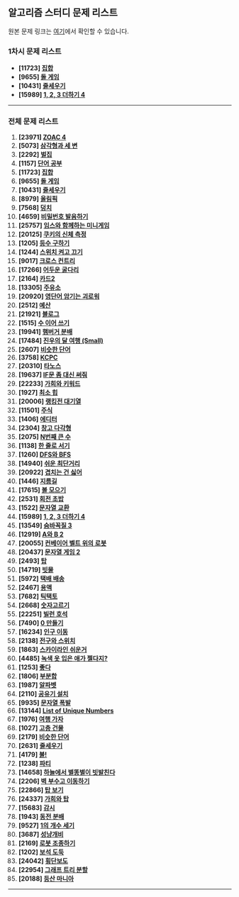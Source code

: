 ## 알고리즘 스터디 문제 리스트

원본 문제 링크는 [여기](https://www.acmicpc.net/workbook/view/8708)에서 확인할 수 있습니다.

### 1차시 문제 리스트

- **[11723] [집합](https://www.acmicpc.net/problem/11723)**
- **[9655] [돌 게임](https://www.acmicpc.net/problem/9655)**
- **[10431] [줄세우기](https://www.acmicpc.net/problem/10431)**
- **[15989] [1, 2, 3 더하기 4](https://www.acmicpc.net/problem/15989)**



---

### 전체 문제 리스트

1. **[23971] [ZOAC 4](https://www.acmicpc.net/problem/23971)**
2. **[5073] [삼각형과 세 변](https://www.acmicpc.net/problem/5073)**
3. **[2292] [벌집](https://www.acmicpc.net/problem/2292)**
4. **[1157] [단어 공부](https://www.acmicpc.net/problem/1157)**
5. **[11723] [집합](https://www.acmicpc.net/problem/11723)**
6. **[9655] [돌 게임](https://www.acmicpc.net/problem/9655)**
7. **[10431] [줄세우기](https://www.acmicpc.net/problem/10431)**
8. **[8979] [올림픽](https://www.acmicpc.net/problem/8979)**
9. **[7568] [덩치](https://www.acmicpc.net/problem/7568)**
10. **[4659] [비밀번호 발음하기](https://www.acmicpc.net/problem/4659)**
11. **[25757] [임스와 함께하는 미니게임](https://www.acmicpc.net/problem/25757)**
12. **[20125] [쿠키의 신체 측정](https://www.acmicpc.net/problem/20125)**
13. **[1205] [등수 구하기](https://www.acmicpc.net/problem/1205)**
14. **[1244] [스위치 켜고 끄기](https://www.acmicpc.net/problem/1244)**
15. **[9017] [크로스 컨트리](https://www.acmicpc.net/problem/9017)**
16. **[17266] [어두운 굴다리](https://www.acmicpc.net/problem/17266)**
17. **[2164] [카드2](https://www.acmicpc.net/problem/2164)**
18. **[13305] [주유소](https://www.acmicpc.net/problem/13305)**
19. **[20920] [영단어 암기는 괴로워](https://www.acmicpc.net/problem/20920)**
20. **[2512] [예산](https://www.acmicpc.net/problem/2512)**
21. **[21921] [블로그](https://www.acmicpc.net/problem/21921)**
22. **[1515] [수 이어 쓰기](https://www.acmicpc.net/problem/1515)**
23. **[19941] [햄버거 분배](https://www.acmicpc.net/problem/19941)**
24. **[17484] [진우의 달 여행 (Small)](https://www.acmicpc.net/problem/17484)**
25. **[2607] [비슷한 단어](https://www.acmicpc.net/problem/2607)**
26. **[3758] [KCPC](https://www.acmicpc.net/problem/3758)**
27. **[20310] [타노스](https://www.acmicpc.net/problem/20310)**
28. **[19637] [IF문 좀 대신 써줘](https://www.acmicpc.net/problem/19637)**
29. **[22233] [가희와 키워드](https://www.acmicpc.net/problem/22233)**
30. **[1927] [최소 힙](https://www.acmicpc.net/problem/1927)**
31. **[20006] [랭킹전 대기열](https://www.acmicpc.net/problem/20006)**
32. **[11501] [주식](https://www.acmicpc.net/problem/11501)**
33. **[1406] [에디터](https://www.acmicpc.net/problem/1406)**
34. **[2304] [창고 다각형](https://www.acmicpc.net/problem/2304)**
35. **[2075] [N번째 큰 수](https://www.acmicpc.net/problem/2075)**
36. **[1138] [한 줄로 서기](https://www.acmicpc.net/problem/1138)**
37. **[1260] [DFS와 BFS](https://www.acmicpc.net/problem/1260)**
38. **[14940] [쉬운 최단거리](https://www.acmicpc.net/problem/14940)**
39. **[20922] [겹치는 건 싫어](https://www.acmicpc.net/problem/20922)**
40. **[1446] [지름길](https://www.acmicpc.net/problem/1446)**
41. **[17615] [볼 모으기](https://www.acmicpc.net/problem/17615)**
42. **[2531] [회전 초밥](https://www.acmicpc.net/problem/2531)**
43. **[1522] [문자열 교환](https://www.acmicpc.net/problem/1522)**
44. **[15989] [1, 2, 3 더하기 4](https://www.acmicpc.net/problem/15989)**
45. **[13549] [숨바꼭질 3](https://www.acmicpc.net/problem/13549)**
46. **[12919] [A와 B 2](https://www.acmicpc.net/problem/12919)**
47. **[20055] [컨베이어 벨트 위의 로봇](https://www.acmicpc.net/problem/20055)**
48. **[20437] [문자열 게임 2](https://www.acmicpc.net/problem/20437)**
49. **[2493] [탑](https://www.acmicpc.net/problem/2493)**
50. **[14719] [빗물](https://www.acmicpc.net/problem/14719)**
51. **[5972] [택배 배송](https://www.acmicpc.net/problem/5972)**
52. **[2467] [용액](https://www.acmicpc.net/problem/2467)**
53. **[7682] [틱택토](https://www.acmicpc.net/problem/7682)**
54. **[2668] [숫자고르기](https://www.acmicpc.net/problem/2668)**
55. **[22251] [빌런 호석](https://www.acmicpc.net/problem/22251)**
56. **[7490] [0 만들기](https://www.acmicpc.net/problem/7490)**
57. **[16234] [인구 이동](https://www.acmicpc.net/problem/16234)**
58. **[2138] [전구와 스위치](https://www.acmicpc.net/problem/2138)**
59. **[1863] [스카이라인 쉬운거](https://www.acmicpc.net/problem/1863)**
60. **[4485] [녹색 옷 입은 애가 젤다지?](https://www.acmicpc.net/problem/4485)**
61. **[1253] [좋다](https://www.acmicpc.net/problem/1253)**
62. **[1806] [부분합](https://www.acmicpc.net/problem/1806)**
63. **[1987] [알파벳](https://www.acmicpc.net/problem/1987)**
64. **[2110] [공유기 설치](https://www.acmicpc.net/problem/2110)**
65. **[9935] [문자열 폭발](https://www.acmicpc.net/problem/9935)**
66. **[13144] [List of Unique Numbers](https://www.acmicpc.net/problem/13144)**
67. **[1976] [여행 가자](https://www.acmicpc.net/problem/1976)**
68. **[1027] [고층 건물](https://www.acmicpc.net/problem/1027)**
69. **[2179] [비슷한 단어](https://www.acmicpc.net/problem/2179)**
70. **[2631] [줄세우기](https://www.acmicpc.net/problem/2631)**
71. **[4179] [불!](https://www.acmicpc.net/problem/4179)**
72. **[1238] [파티](https://www.acmicpc.net/problem/1238)**
73. **[14658] [하늘에서 별똥별이 빗발친다](https://www.acmicpc.net/problem/14658)**
74. **[2206] [벽 부수고 이동하기](https://www.acmicpc.net/problem/2206)**
75. **[22866] [탑 보기](https://www.acmicpc.net/problem/22866)**
76. **[24337] [가희와 탑](https://www.acmicpc.net/problem/24337)**
77. **[15683] [감시](https://www.acmicpc.net/problem/15683)**
78. **[1943] [동전 분배](https://www.acmicpc.net/problem/1943)**
79. **[9527] [1의 개수 세기](https://www.acmicpc.net/problem/9527)**
80. **[3687] [성냥개비](https://www.acmicpc.net/problem/3687)**
81. **[2169] [로봇 조종하기](https://www.acmicpc.net/problem/2169)**
82. **[1202] [보석 도둑](https://www.acmicpc.net/problem/1202)**
83. **[24042] [횡단보도](https://www.acmicpc.net/problem/24042)**
84. **[22954] [그래프 트리 분할](https://www.acmicpc.net/problem/22954)**
85. **[20188] [등산 마니아](https://www.acmicpc.net/problem/20188)**

---

